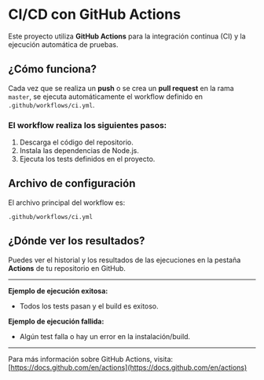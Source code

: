 # CI/CD con GitHub Actions

Este proyecto utiliza **GitHub Actions** para la integración continua (CI) y la ejecución automática de pruebas.

## ¿Cómo funciona?

Cada vez que se realiza un **push** o se crea un **pull request** en la rama `master`, se ejecuta automáticamente el workflow definido en `.github/workflows/ci.yml`.

### El workflow realiza los siguientes pasos:
1. Descarga el código del repositorio.
2. Instala las dependencias de Node.js.
3. Ejecuta los tests definidos en el proyecto.

## Archivo de configuración

El archivo principal del workflow es:
```
.github/workflows/ci.yml
```

## ¿Dónde ver los resultados?

Puedes ver el historial y los resultados de las ejecuciones en la pestaña **Actions** de tu repositorio en GitHub.

---

**Ejemplo de ejecución exitosa:**
- Todos los tests pasan y el build es exitoso.

**Ejemplo de ejecución fallida:**
- Algún test falla o hay un error en la instalación/build.

---

Para más información sobre GitHub Actions, visita: [https://docs.github.com/en/actions](https://docs.github.com/en/actions)
